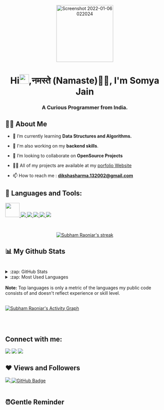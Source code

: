 <p align="center">
  <img width="180" alt="Screenshot 2022-01-06 022024" src="https://media1.giphy.com/media/1MSVKRopegDjYONwdF/200w.webp?cid=ecf05e47g707uxc2eilg6rdrnrfv1ueob8w5rx5h6ktrhwl4&rid=200w.webp&ct=g">
 </p>

<h1 align="center">Hi<img src="https://raw.githubusercontent.com/MartinHeinz/MartinHeinz/master/wave.gif" width="30px">,नमस्ते (Namaste)🙏🏻, I'm Somya Jain</h1>
<h3 align="center">A Curious Programmer from India.</h3>

## 🙋‍♂️ About Me

- 🌱 I’m currently learning **Data Structures and Algorithms.**

- 🌱 I'm also working on my **backend skills**.

- 👯 I’m looking to collaborate on **OpenSource Projects**

- 👨‍💻 All of my projects are available at my <a href=" ">porfolio Website</a>

- 📫 How to reach me : **dikshasharma.132002@gmail.com**

## 🚀 Languages and Tools:

<p align="left"> 
    <a href="https://devdocs.io/cpp/" target="_blank"> <img src="https://img.icons8.com/color/2x/c-plus-plus-logo.png" width="45px"/> </a>
    <a href="https://developer.mozilla.org/en-US/docs/Web/JavaScript" target="_blank"> <img src="https://img.icons8.com/color/48/000000/javascript.png"/> </a> 
    <a href="https://www.w3.org/html/" target="_blank"> <img src="https://img.icons8.com/color/48/000000/html-5.png"/> </a> 
    <a href="https://www.w3schools.com/css/" target="_blank"> <img src="https://img.icons8.com/color/48/000000/css3.png"/> </a> 
    <a href="https://getbootstrap.com" target="_blank"> <img src="https://img.icons8.com/color/48/000000/bootstrap.png"/> </a> 
<!--     <a style="padding-right:8px;" href="https://nodejs.org" target="_blank"> <img src="https://img.icons8.com/color/48/000000/nodejs.png"/> </a> 
    <a style="padding-right:8px;" href="https://www.mysql.com/" target="_blank"> <img src="https://img.icons8.com/fluent/50/000000/mysql-logo.png"/> </a>
    <a href="https://www.mongodb.com/" target="_blank"> <img src="https://raw.githubusercontent.com/devicons/devicon/master/icons/mongodb/mongodb-original-wordmark.svg" alt="mongodb" width="48" height="48"/> </a>  -->
<!--     <a href="https://postman.com" target="_blank"> <img src="https://www.vectorlogo.zone/logos/getpostman/getpostman-icon.svg" alt="postman" width="45" height="45"/> </a>    -->
    <a href="https://git-scm.com/" target="_blank"> <img src="https://img.icons8.com/color/48/000000/git.png"/> </a> 
<!--     <a href="https://expressjs.com" target="_blank"> <img src="https://raw.githubusercontent.com/devicons/devicon/master/icons/express/express-original-wordmark.svg" alt="express" width="40" height="40"/> </a> -->
</p>

<!-- [![React Badge](https://img.shields.io/badge/-React-61DBFB?style=for-the-badge&labelColor=black&logo=react&logoColor=61DBFB)](#)  [![Javascript Badge](https://img.shields.io/badge/-Javascript-F0DB4F?style=for-the-badge&labelColor=black&logo=javascript&logoColor=F0DB4F)](#) [![Typescript Badge](https://img.shields.io/badge/-Typescript-007acc?style=for-the-badge&labelColor=black&logo=typescript&logoColor=007acc)](#) [![Nodejs Badge](https://img.shields.io/badge/-Nodejs-3C873A?style=for-the-badge&labelColor=black&logo=node.js&logoColor=3C873A)](#) [![GraphQL Badge](https://img.shields.io/badge/-GraphQl-e535ab?style=for-the-badge&labelColor=black&logo=node.js&logoColor=e535ab)](#) -->
<br/>

<p align="center">
    <a href="https://github.com/Somya2001/github-readme-streak-stats">
        <img title="🔥 Get streak stats for your profile at git.io/streak-stats" alt="Subham Raoniar's streak" src="https://github-readme-streak-stats.herokuapp.com/?user=Somya2001&theme=black-ice&hide_border=true&stroke=0000&background=060A0CD0"/>
    </a>
</p>

## 📊 My Github Stats

  <br/>
     <details>
    <summary>:zap: GitHub Stats</summary>
    <a href="https://github.com/Somya2001/github-readme-stats"><img alt="Subham Raoniar's Github Stats" src="https://github-readme-stats.vercel.app/api?username=Somya2001&show_icons=true&count_private=true&theme=react&hide_border=true&bg_color=0D1117" /></a>
    </details>
    <details>
   <summary>:zap: Most Used Languages</summary>
  <a href="https://github.com/Somya2001/github-readme-stats"><img alt="Subham Raoniar's Top Languages" src="https://github-readme-stats.vercel.app/api/top-langs/?username=Somya2001&langs_count=8&count_private=true&layout=compact&theme=react&hide_border=true&bg_color=0D1117" /></a>
  </details>
  <br/>
  <b>Note:</b> Top languages is only a metric of the languages my public code consists of and doesn't reflect experience or skill level.


<br/>
<br/>

<a href="https://github.com/Somya2001/github-readme-activity-graph"><img alt="Subham Raoniar's Activity Graph" src="https://activity-graph.herokuapp.com/graph?username=Somya2001&bg_color=0D1117&color=5BCDEC&line=5BCDEC&point=FFFFFF&hide_border=true" /></a>

<br/>
<br/>


## Connect with me:
<p align="left">

<a href = "https://www.linkedin.com/in/diksha-sharma132002?lipi=urn%3Ali%3Apage%3Ad_flagship3_profile_view_base_contact_details%3BG2ZCNkXuS86b2ey3WTam1Q%3D%3D"><img src="https://img.icons8.com/fluent/48/000000/linkedin.png"/></a>
<a href = "https://twitter.com/DikshaS57248850"><img src="https://img.icons8.com/fluent/48/000000/twitter.png"/></a>
<a href = "https://www.instagram.com/dikshasharma.13.02/"><img src="https://img.icons8.com/fluent/48/000000/instagram-new.png"/></a>

</p>

## ❤ Views and Followers
<a href="https://github.com/Somya2001/github-profile-views-counter">
    <img src="https://komarev.com/ghpvc/?username=Somya2001">
</a>
<a href="https://github.com/Somya2001?tab=followers"><img src="https://img.shields.io/github/followers/Somya2001?label=Followers&style=social" alt="GitHub Badge"></a>

<br/>
<br/>

## ⏰Gentle Reminder 
